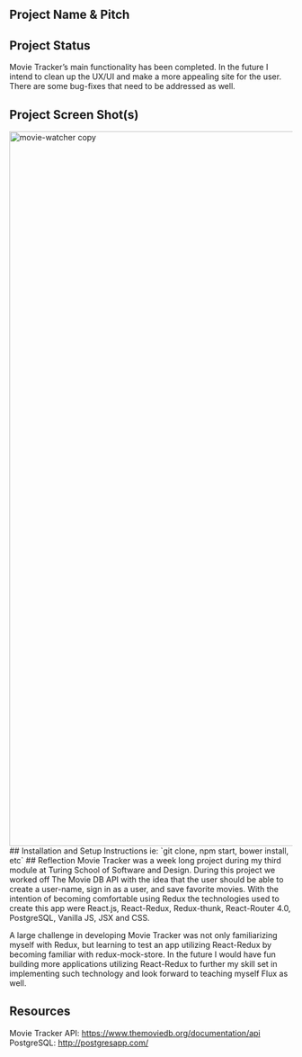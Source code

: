 ## Project Name & Pitch
## Project Status
Movie Tracker’s main functionality has been completed. In the future I intend to clean up the UX/UI and make a more appealing site for the user. There are some bug-fixes that need to be addressed as well.
## Project Screen Shot(s)
<img width="1270" alt="movie-watcher copy" src="https://user-images.githubusercontent.com/25044263/27401890-1bdcea4c-5682-11e7-82ff-88a4a648aab7.png">
## Installation and Setup Instructions
ie: `git clone, npm start, bower install, etc`  
## Reflection
 Movie Tracker was a week long project during my third module at Turing School of Software and Design. During this project we worked off The Movie DB API with the idea that the user should be able to create a user-name, sign in as a user, and save favorite movies. With the intention of becoming comfortable using Redux the technologies used to create this app were React.js, React-Redux, Redux-thunk, React-Router 4.0, PostgreSQL, Vanilla JS, JSX and CSS.
 
A large challenge in developing Movie Tracker was not only familiarizing myself with Redux, but learning to test an app utilizing React-Redux by becoming familiar with redux-mock-store. In the future I would have fun building more applications utilizing React-Redux to further my skill set in implementing such technology and look forward to teaching myself Flux as well.

## Resources
  Movie Tracker API: https://www.themoviedb.org/documentation/api </br>
  PostgreSQL: http://postgresapp.com/ </br> 
